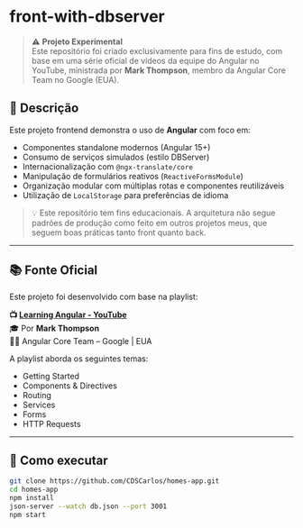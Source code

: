 # front-with-dbserver

> ⚠️ **Projeto Experimental**  
> Este repositório foi criado exclusivamente para fins de estudo, com base em uma série oficial de vídeos da equipe do Angular no YouTube, ministrada por **Mark Thompson**, membro da Angular Core Team no Google (EUA).

## 📘 Descrição

Este projeto frontend demonstra o uso de **Angular** com foco em:

- Componentes standalone modernos (Angular 15+)
- Consumo de serviços simulados (estilo DBServer)
- Internacionalização com `@ngx-translate/core`
- Manipulação de formulários reativos (`ReactiveFormsModule`)
- Organização modular com múltiplas rotas e componentes reutilizáveis
- Utilização de `LocalStorage` para preferências de idioma

> 💡 Este repositório tem fins educacionais. A arquitetura não segue padrões de produção como feito em outros projetos meus, que seguem boas práticas tanto front quanto back.

---

## 📚 Fonte Oficial

Este projeto foi desenvolvido com base na playlist:

**📺 [Learning Angular - YouTube](https://www.youtube.com/watch?v=UnOwDuliqZA)**  
🎓 Por **Mark Thompson**  
👨‍💻 Angular Core Team – Google | EUA

A playlist aborda os seguintes temas:

- Getting Started
- Components & Directives
- Routing
- Services
- Forms
- HTTP Requests

---

## 🚀 Como executar

```bash
git clone https://github.com/CDSCarlos/homes-app.git
cd homes-app
npm install
json-server --watch db.json --port 3001
npm start
